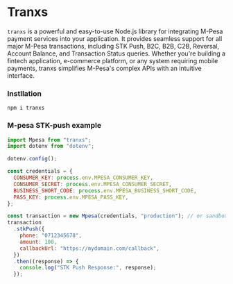 # Tranxs

`tranxs` is a powerful and easy-to-use Node.js library for integrating M-Pesa payment services into your application. It provides seamless support for all major M-Pesa transactions, including STK Push, B2C, B2B, C2B, Reversal, Account Balance, and Transaction Status queries. Whether you're building a fintech application, e-commerce platform, or any system requiring mobile payments, tranxs simplifies M-Pesa's complex APIs with an intuitive interface.

### Instllation

`npm i tranxs`

### M-pesa STK-push example

```javascript
import Mpesa from "tranxs";
import dotenv from "dotenv";

dotenv.config();

const credentials = {
  CONSUMER_KEY: process.env.MPESA_CONSUMER_KEY,
  CONSUMER_SECRET: process.env.MPESA_CONSUMER_SECRET,
  BUSINESS_SHORT_CODE: process.env.MPESA_BUSINESS_SHORT_CODE,
  PASS_KEY: process.env.MPESA_PASS_KEY,
};

const transaction = new Mpesa(credentials, "production"); // or sandbox for sandbox applications
transaction
  .stkPush({
    phone: "0712345678",
    amount: 100,
    callbackUrl: "https://mydomain.com/callback",
  })
  .then((response) => {
    console.log("STK Push Response:", response);
  });
```

